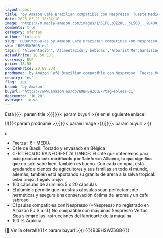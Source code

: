 ```yaml
---
layout: post
title: 'by Amazon Café Brazilian compatible con Nespresso  Tueste Medio  100 cápsulas de aluminio  10 Unidad  Paquete de 10  - Certificado Rainforest Alliance'
date: 2025-05-21 18:04:18
image: 'https://m.media-amazon.com/images/I/51FLLpBZ2WL._SL500_._SL400_.jpg'
comments: true
category: ofertas
author: 'tole.es'
slug: 'B0BHSWZ6GB-es by Amazon Café Brazilian compatible con Nespresso Tueste...'
sku: 'B0BHSWZ6GB-es'
tags: [ 'Alimentación','Alimentación y bebidas','Arborist Merchandising Root','Café','Café para Nespresso','Café para máquinas Nespresso','Café, té y bebidas','Cápsulas de café','Novedades en Alimentación y bebidas','Self Service','Special Features Stores','by amazon','dd53b5bc-bcd1-4c9b-ab43-793ed912ccdd_0','dd53b5bc-bcd1-4c9b-ab43-793ed912ccdd_2401','dd53b5bc-bcd1-4c9b-ab43-793ed912ccdd_3001','dd53b5bc-bcd1-4c9b-ab43-793ed912ccdd_4101','dd53b5bc-bcd1-4c9b-ab43-793ed912ccdd_483002','dd53b5bc-bcd1-4c9b-ab43-793ed912ccdd_6001','dd53b5bc-bcd1-4c9b-ab43-793ed912ccdd_8801','dd53b5bc-bcd1-4c9b-ab43-793ed912ccdd_901','nespresso','🇪🇸', ]
actualPrice: 18.58 EUR
currency: EUR
price: 18.58
comparePrice: 20.69 EUR
prodname: 'by Amazon Café Brazilian compatible con Nespresso  Tueste Medio  100 cápsulas de aluminio  10 Unidad  Paquete de 10  - Certificado Rainforest Alliance'
country: 'es'
flag: '🇪🇸'
brand: 'by Amazon'
buyurl: 'https://www.amazon.es/dp/B0BHSWZ6GB/?tag=tolees-21'
descuento: '10.20'
average: '18.98'
---
```


Está [{{< param title >}}]({{< param buyurl >}}) en el siguiente enlace!

[![{{< param prodname >}}]({{< param image >}})]({{< param buyurl >}})

ℹ️:

- Fuerza : 6 - MEDIA
- Cafe de Brasil. Tostado y envasado en Bélgica
- CERTIFICADO RAINFOREST ALLIANCE: El café que obtenemos para este producto está certificado por Rainforest Alliance, lo que significa que no solo sabe bien, también es bueno. Con cada compra, está ayudando a cientos de agricultores y sus familias en todo el mundo, además, también está aportando su granito de arena a la selva tropical: beba mejor, hágalo mejor
- 100 cápsulas de aluminio: 5 x 20 cápsulas
- El aluminio permite que nuestras cápsulas sean perfectamente herméticas y asegura una conservación óptima del aroma y un café sabroso
- Cápsulas compatibles con Nespresso (*Nespresso no registrado en Amazon EU S.a.r.l.) No compatible con máquinas Nespresso Vertuo. Siga siempre las instrucciones del fabricante de la máquina
- 100 % Arábica

[🛒 Ver la oferta!!]({{< param buyurl >}})
{{<world>}}B0BHSWZ6GB{{</world>}}
